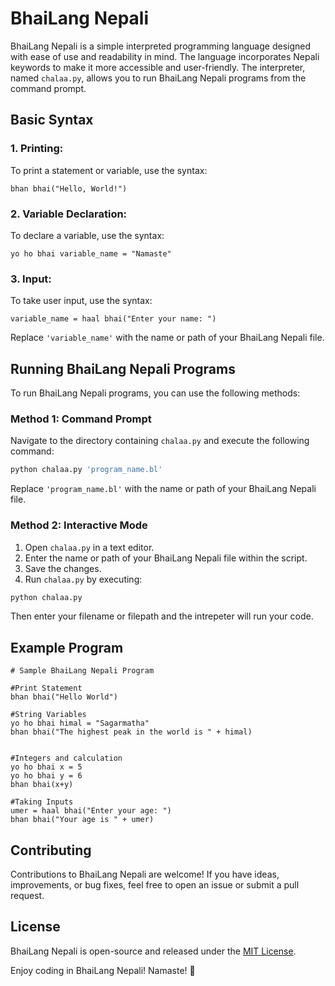 
# BhaiLang Nepali

BhaiLang Nepali is a simple interpreted programming language designed with ease of use and readability in mind. The language incorporates Nepali keywords to make it more accessible and user-friendly. The interpreter, named `chalaa.py`, allows you to run BhaiLang Nepali programs from the command prompt.

## Basic Syntax

### 1. Printing:

To print a statement or variable, use the syntax:

```nepali
bhan bhai("Hello, World!")
```

### 2. Variable Declaration:

To declare a variable, use the syntax:

```nepali
yo ho bhai variable_name = "Namaste"
```

### 3. Input:

To take user input, use the syntax:

```nepali
variable_name = haal bhai("Enter your name: ")
```

Replace `'variable_name'` with the name or path of your BhaiLang Nepali file.

## Running BhaiLang Nepali Programs

To run BhaiLang Nepali programs, you can use the following methods:

### Method 1: Command Prompt

Navigate to the directory containing `chalaa.py` and execute the following command:

```bash
python chalaa.py 'program_name.bl'
```

Replace `'program_name.bl'` with the name or path of your BhaiLang Nepali file.

### Method 2: Interactive Mode

1. Open `chalaa.py` in a text editor.
2. Enter the name or path of your BhaiLang Nepali file within the script.
3. Save the changes.
4. Run `chalaa.py` by executing:

```bash
python chalaa.py
```
Then enter your filename or filepath and the intrepeter will run your code.

## Example Program

```nepali
# Sample BhaiLang Nepali Program

#Print Statement
bhan bhai("Hello World")

#String Variables
yo ho bhai himal = "Sagarmatha"
bhan bhai("The highest peak in the world is " + himal)


#Integers and calculation
yo ho bhai x = 5
yo ho bhai y = 6
bhan bhai(x+y)

#Taking Inputs
umer = haal bhai("Enter your age: ")
bhan bhai("Your age is " + umer)
```

## Contributing

Contributions to BhaiLang Nepali are welcome! If you have ideas, improvements, or bug fixes, feel free to open an issue or submit a pull request.

## License

BhaiLang Nepali is open-source and released under the [MIT License](LICENSE.md).

Enjoy coding in BhaiLang Nepali! Namaste! 🙏
